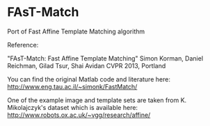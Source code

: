 FAsT-Match
==========

Port of Fast Affine Template Matching algorithm

Reference:

"FAsT-Match: Fast Affine Template Matching"
Simon Korman, Daniel Reichman, Gilad Tsur, Shai Avidan 
CVPR 2013, Portland

You can find the original Matlab code and literature here: http://www.eng.tau.ac.il/~simonk/FastMatch/


One of the example image and template sets are taken from K. Mikolajczyk's dataset which is available here:
http://www.robots.ox.ac.uk/~vgg/research/affine/

